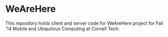 WeAreHere
=========

This repository holds client and server code for WeAreHere project for Fall '14 Mobile and Ubiquitous Computing at Cornell Tech.
